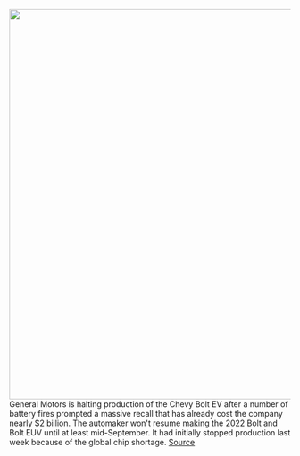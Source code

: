 <img src='https://cdn.vox-cdn.com/thumbor/jTaCNjeHOy8WedQrDp6L9eidDSI=/0x0:5700x3800/1200x800/filters:focal(2394x1444:3306x2356)/cdn.vox-cdn.com/uploads/chorus_image/image/69794867/2022_Chevrolet_BoltEUV_013.0.jpg' width='700px' /><br/>
General Motors is halting production of the Chevy Bolt EV after a number of battery fires prompted a massive recall that has already cost the company nearly $2 billion. The automaker won't resume making the 2022 Bolt and Bolt EUV until at least mid-September. It had initially stopped production last week because of the global chip shortage.
<a href='https://www.theverge.com/2021/8/30/22648922/gm-chevy-bolt-ev-production-halt-recall-fire-risk'> Source <a/>